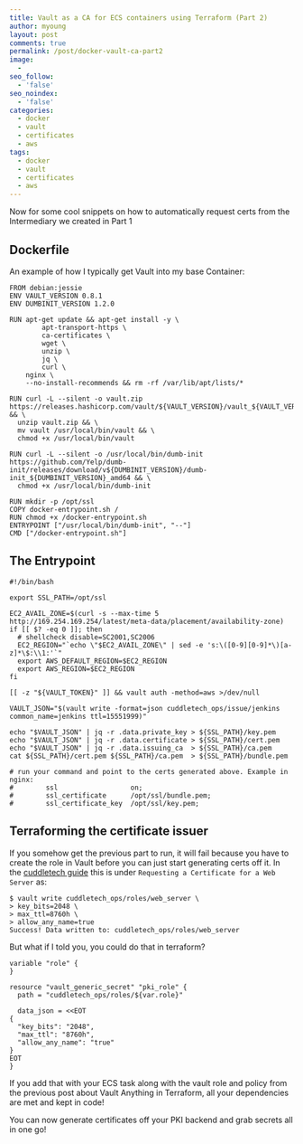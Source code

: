 ```yaml
---
title: Vault as a CA for ECS containers using Terraform (Part 2)
author: myoung
layout: post
comments: true
permalink: /post/docker-vault-ca-part2
image:
  -
seo_follow:
  - 'false'
seo_noindex:
  - 'false'
categories:
  - docker
  - vault
  - certificates
  - aws
tags:
  - docker
  - vault
  - certificates
  - aws
---
```


Now for some cool snippets on how to automatically request certs from the Intermediary we created in Part 1<!-- more -->

## Dockerfile

An example of how I typically get Vault into my base Container:

```
FROM debian:jessie
ENV VAULT_VERSION 0.8.1
ENV DUMBINIT_VERSION 1.2.0

RUN apt-get update && apt-get install -y \
		apt-transport-https \
		ca-certificates \
		wget \
		unzip \
		jq \
		curl \
    nginx \
	--no-install-recommends && rm -rf /var/lib/apt/lists/*

RUN curl -L --silent -o vault.zip https://releases.hashicorp.com/vault/${VAULT_VERSION}/vault_${VAULT_VERSION}_linux_amd64.zip && \
  unzip vault.zip && \
  mv vault /usr/local/bin/vault && \
  chmod +x /usr/local/bin/vault

RUN curl -L --silent -o /usr/local/bin/dumb-init https://github.com/Yelp/dumb-init/releases/download/v${DUMBINIT_VERSION}/dumb-init_${DUMBINIT_VERSION}_amd64 && \
  chmod +x /usr/local/bin/dumb-init

RUN mkdir -p /opt/ssl
COPY docker-entrypoint.sh /
RUN chmod +x /docker-entrypoint.sh
ENTRYPOINT ["/usr/local/bin/dumb-init", "--"]
CMD ["/docker-entrypoint.sh"]
```

## The Entrypoint

```
#!/bin/bash

export SSL_PATH=/opt/ssl

EC2_AVAIL_ZONE=$(curl -s --max-time 5 http://169.254.169.254/latest/meta-data/placement/availability-zone)
if [[ $? -eq 0 ]]; then
  # shellcheck disable=SC2001,SC2006
  EC2_REGION="`echo \"$EC2_AVAIL_ZONE\" | sed -e 's:\([0-9][0-9]*\)[a-z]*\$:\\1:'`"
  export AWS_DEFAULT_REGION=$EC2_REGION
  export AWS_REGION=$EC2_REGION
fi

[[ -z "${VAULT_TOKEN}" ]] && vault auth -method=aws >/dev/null

VAULT_JSON="$(vault write -format=json cuddletech_ops/issue/jenkins common_name=jenkins ttl=15551999)"

echo "$VAULT_JSON" | jq -r .data.private_key > ${SSL_PATH}/key.pem
echo "$VAULT_JSON" | jq -r .data.certificate > ${SSL_PATH}/cert.pem
echo "$VAULT_JSON" | jq -r .data.issuing_ca  > ${SSL_PATH}/ca.pem
cat ${SSL_PATH}/cert.pem ${SSL_PATH}/ca.pem  > ${SSL_PATH}/bundle.pem

# run your command and point to the certs generated above. Example in nginx:
#        ssl                  on;
#        ssl_certificate      /opt/ssl/bundle.pem;
#        ssl_certificate_key  /opt/ssl/key.pem;
```

## Terraforming the certificate issuer

If you somehow get the previous part to run, it will fail because you have to create the role in Vault before you can just start generating certs off it. In the [cuddletech guide](http://cuddletech.com/?p=959) this is under `Requesting a Certificate for a Web Server` as:

```
$ vault write cuddletech_ops/roles/web_server \
> key_bits=2048 \
> max_ttl=8760h \
> allow_any_name=true
Success! Data written to: cuddletech_ops/roles/web_server
```

But what if I told you, you could do that in terraform?

```
variable "role" {
}

resource "vault_generic_secret" "pki_role" {
  path = "cuddletech_ops/roles/${var.role}"

  data_json = <<EOT
{
  "key_bits": "2048",
  "max_ttl": "8760h",
  "allow_any_name": "true"
}
EOT
}
```

If you add that with your ECS task along with the vault role and policy from the previous post about Vault Anything in Terraform, all your dependencies are met and kept in code!

You can now generate certificates off your PKI backend and grab secrets all in one go!
